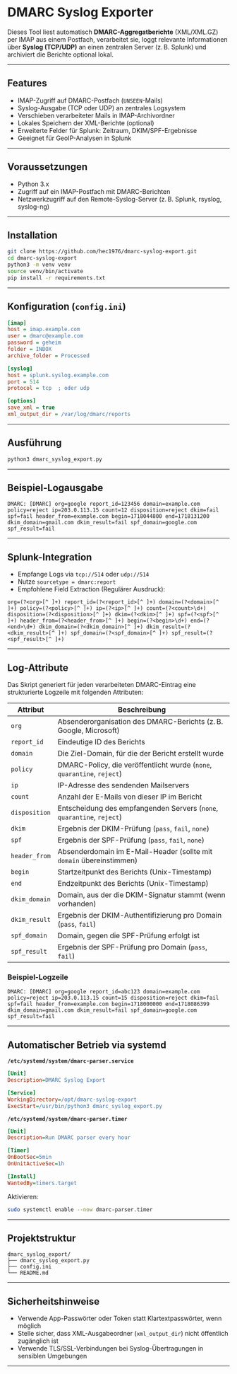 # DMARC Syslog Exporter

Dieses Tool liest automatisch **DMARC-Aggregatberichte** (XML/XML.GZ) per IMAP aus einem Postfach, verarbeitet sie, loggt relevante Informationen über **Syslog (TCP/UDP)** an einen zentralen Server (z. B. Splunk) und archiviert die Berichte optional lokal.

---

## Features

- IMAP-Zugriff auf DMARC-Postfach (`UNSEEN`-Mails)
- Syslog-Ausgabe (TCP oder UDP) an zentrales Logsystem
- Verschieben verarbeiteter Mails in IMAP-Archivordner
- Lokales Speichern der XML-Berichte (optional)
- Erweiterte Felder für Splunk: Zeitraum, DKIM/SPF-Ergebnisse
- Geeignet für GeoIP-Analysen in Splunk

---

## Voraussetzungen

- Python 3.x
- Zugriff auf ein IMAP-Postfach mit DMARC-Berichten
- Netzwerkzugriff auf den Remote-Syslog-Server (z. B. Splunk, rsyslog, syslog-ng)

---

## Installation

```bash  
git clone https://github.com/hec1976/dmarc-syslog-export.git  
cd dmarc-syslog-export  
python3 -m venv venv  
source venv/bin/activate  
pip install -r requirements.txt  
```

---

## Konfiguration (`config.ini`)

```ini  
[imap]  
host = imap.example.com  
user = dmarc@example.com  
password = geheim  
folder = INBOX  
archive_folder = Processed  

[syslog]  
host = splunk.syslog.example.com  
port = 514  
protocol = tcp  ; oder udp  

[options]  
save_xml = true  
xml_output_dir = /var/log/dmarc/reports  
```

---

## Ausführung

```bash  
python3 dmarc_syslog_export.py  
```

---

## Beispiel-Logausgabe

```text  
DMARC: [DMARC] org=google report_id=123456 domain=example.com policy=reject ip=203.0.113.15 count=12 disposition=reject dkim=fail spf=fail header_from=example.com begin=1718044800 end=1718131200 dkim_domain=gmail.com dkim_result=fail spf_domain=google.com spf_result=fail  
```

---

## Splunk-Integration

- Empfange Logs via `tcp://514` oder `udp://514`
- Nutze `sourcetype = dmarc:report`
- Empfohlene Field Extraction (Regulärer Ausdruck):

```regex  
org=(?<org>[^ ]+) report_id=(?<report_id>[^ ]+) domain=(?<domain>[^ ]+) policy=(?<policy>[^ ]+) ip=(?<ip>[^ ]+) count=(?<count>\d+) disposition=(?<disposition>[^ ]+) dkim=(?<dkim>[^ ]+) spf=(?<spf>[^ ]+) header_from=(?<header_from>[^ ]+) begin=(?<begin>\d+) end=(?<end>\d+) dkim_domain=(?<dkim_domain>[^ ]+) dkim_result=(?<dkim_result>[^ ]+) spf_domain=(?<spf_domain>[^ ]+) spf_result=(?<spf_result>[^ ]+)  
```

---
## Log-Attribute

Das Skript generiert für jeden verarbeiteten DMARC-Eintrag eine strukturierte Logzeile mit folgenden Attributen:

| Attribut       | Beschreibung                                                                 |
|----------------|------------------------------------------------------------------------------|
| `org`          | Absenderorganisation des DMARC-Berichts (z. B. Google, Microsoft)            |
| `report_id`    | Eindeutige ID des Berichts                                                   |
| `domain`       | Die Ziel-Domain, für die der Bericht erstellt wurde                          |
| `policy`       | DMARC-Policy, die veröffentlicht wurde (`none`, `quarantine`, `reject`)      |
| `ip`           | IP-Adresse des sendenden Mailservers                                         |
| `count`        | Anzahl der E-Mails von dieser IP im Bericht                                  |
| `disposition`  | Entscheidung des empfangenden Servers (`none`, `quarantine`, `reject`)       |
| `dkim`         | Ergebnis der DKIM-Prüfung (`pass`, `fail`, `none`)                           |
| `spf`          | Ergebnis der SPF-Prüfung (`pass`, `fail`, `none`)                            |
| `header_from`  | Absenderdomain im E-Mail-Header (sollte mit `domain` übereinstimmen)         |
| `begin`        | Startzeitpunkt des Berichts (Unix-Timestamp)                                 |
| `end`          | Endzeitpunkt des Berichts (Unix-Timestamp)                                   |
| `dkim_domain`  | Domain, aus der die DKIM-Signatur stammt (wenn vorhanden)                    |
| `dkim_result`  | Ergebnis der DKIM-Authentifizierung pro Domain (`pass`, `fail`)              |
| `spf_domain`   | Domain, gegen die SPF-Prüfung erfolgt ist                                    |
| `spf_result`   | Ergebnis der SPF-Prüfung pro Domain (`pass`, `fail`)                         |

### Beispiel-Logzeile

```text
DMARC: [DMARC] org=google report_id=abc123 domain=example.com policy=reject ip=203.0.113.15 count=15 disposition=reject dkim=fail spf=fail header_from=example.com begin=1718000000 end=1718086399 dkim_domain=gmail.com dkim_result=fail spf_domain=google.com spf_result=fail
```
---
## Automatischer Betrieb via systemd

**`/etc/systemd/system/dmarc-parser.service`**  
```ini  
[Unit]  
Description=DMARC Syslog Export  

[Service]  
WorkingDirectory=/opt/dmarc-syslog-export  
ExecStart=/usr/bin/python3 dmarc_syslog_export.py  
```

**`/etc/systemd/system/dmarc-parser.timer`**  
```ini  
[Unit]  
Description=Run DMARC parser every hour  

[Timer]  
OnBootSec=5min  
OnUnitActiveSec=1h  

[Install]  
WantedBy=timers.target  
```

Aktivieren:

```bash  
sudo systemctl enable --now dmarc-parser.timer  
```

---

## Projektstruktur

```text  
dmarc_syslog_export/  
├── dmarc_syslog_export.py  
├── config.ini  
└── README.md  
```

---

## Sicherheitshinweise

- Verwende App-Passwörter oder Token statt Klartextpasswörter, wenn möglich
- Stelle sicher, dass XML-Ausgabeordner (`xml_output_dir`) nicht öffentlich zugänglich ist
- Verwende TLS/SSL-Verbindungen bei Syslog-Übertragungen in sensiblen Umgebungen

---


